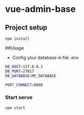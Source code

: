 # vue-admin-base

## Project setup
```
npm install
```
##Usage
- Config your database in file .env
``` bash
DB_HOST=127.0.0.1
DB_PORT=27017
DB_DATABASE=MY_DATABASE

PORT_CONNECT=8080
```

### Start serve
```
npm start
```
